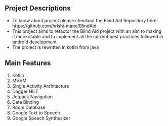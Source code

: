 ## Project Descriptions
- To know about project please checkout the Blind Aid Repository here: https://github.com/hrishi-mane/BlindAid
- This project aims to refactor the Blind Aid project with an aim to making it more stable and to implement all the current best practices followed in android development
- The project is rewritten in kotlin from java

## Main Features
1. Kotlin 
2. MVVM  
3. Single Activity Architecture
4. Dagger HILT
5. Jetpack Navigation
5. Data Binding
7. Room Database
8. Google Text to Speech
9. Google Speech Synthesizer
